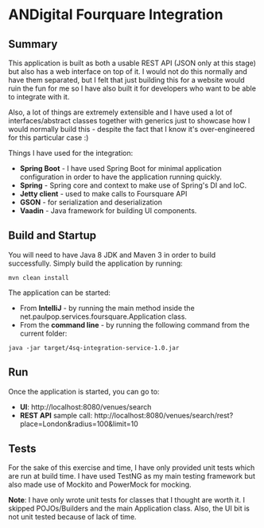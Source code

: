ANDigital Fourquare Integration
===============================

## Summary
This application is built as both a usable REST API (JSON only at this stage) but also has a web interface on top of it.
I would not do this normally and have them separated, but I felt that just building this for a website would ruin the fun
for me so I have also built it for developers who want to be able to integrate with it.

Also, a lot of things are extremely extensible and I have used a lot of interfaces/abstract classes together with generics
just to showcase how I would normally build this - despite the fact that I know it's over-engineered for this particular case :)

Things I have used for the integration:
* **Spring Boot** - I have used Spring Boot for minimal application configuration in order to have the application running quickly.
* **Spring** - Spring core and context to make use of Spring's DI and IoC.
* **Jetty client** - used to make calls to Foursquare API
* **GSON** - for serialization and deserialization
* **Vaadin** - Java framework for building UI components.

## Build and Startup
You will need to have Java 8 JDK and Maven 3 in order to build successfully.
Simply build the application by running: 
```
mvn clean install
```

The application can be started:
* From **IntelliJ** - by running the main method inside the net.paulpop.services.foursquare.Application class.
* From the **command line** - by running the following command from the current folder:
```
java -jar target/4sq-integration-service-1.0.jar
```

## Run
Once the application is started, you can go to:
* **UI**: http://localhost:8080/venues/search
* **REST API** sample call: http://localhost:8080/venues/search/rest?place=London&radius=100&limit=10

## Tests
For the sake of this exercise and time, I have only provided unit tests which are run at build time.
I have used TestNG as my main testing framework but also made use of Mockito and PowerMock for mocking.

**Note**: I have only wrote unit tests for classes that I thought are worth it.
I skipped POJOs/Builders and the main Application class. Also, the UI bit is not unit tested because of lack of time.
